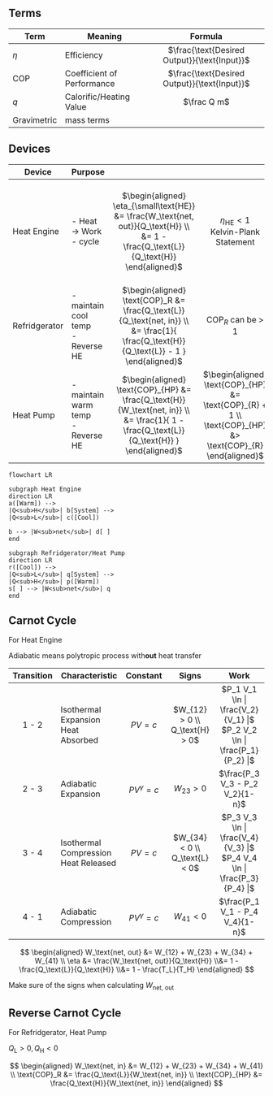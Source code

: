 ## Terms

| Term        | Meaning                    |                    Formula                     |
| ----------- | -------------------------- | :--------------------------------------------: |
| $\eta$      | Efficiency                 | $\frac{\text{Desired Output}}{\text{Input}}$ |
| COP         | Coefficient of Performance | $\frac{\text{Desired Output}}{\text{Input}}$ |
| $q$         | Calorific/Heating Value    |                  $\frac Q m$                   |
| Gravimetric | mass terms                 |                                                |

## Devices

| Device        | Purpose                                |                                                              |                                                              |                                                              |
| ------------- | -------------------------------------- | :----------------------------------------------------------: | :----------------------------------------------------------: | :----------------------------------------------------------: |
| Heat Engine   | - Heat $\to$ Work<br />- cycle         | $\begin{aligned} \eta_{\small\text{HE}} &= \frac{W_\text{net, out}}{Q_\text{H}} \\ &= 1 - \frac{Q_\text{L}}{Q_\text{H}} \end{aligned}$ |        $\eta_\text{HE} < 1$<br />Kelvin-Plank Statement        | $\begin{aligned} \Delta U &= 0 \\ Q_\text{net} &= W_\text{net} \\ W_\text{net, out} &= Q_\text{in} - Q_\text{out} \\ &= Q_\text{H} - Q_\text{L} \end{aligned}$ |
| Refridgerator | - maintain cool temp<br />- Reverse HE | $\begin{aligned} \text{COP}_R &= \frac{Q_\text{L}}{Q_\text{net, in}} \\ &= \frac{1}{ \frac{Q_\text{H}}{Q_\text{L}} - 1 } \end{aligned}$ |                   $\text{COP}_R$ can be > 1                    |                                                              |
| Heat Pump     | - maintain warm temp<br />- Reverse HE | $\begin{aligned} \text{COP}_{HP} &= \frac{Q_\text{H}}{W_\text{net, in}} \\ &= \frac{1}{ 1 - \frac{Q_\text{L}}{Q_\text{H}} } \end{aligned}$ | $\begin{aligned} \text{COP}_{HP} &= \text{COP}_{R} + 1 \\ \text{COP}_{HP} &> \text{COP}_{R} \end{aligned}$ |                                                              |

```mermaid
flowchart LR

subgraph Heat Engine
direction LR
a([Warm]) -->
|Q<sub>H</sub>| b[System] -->
|Q<sub>L</sub>| c([Cool])

b --> |W<sub>net</sub>| d[ ]
end

subgraph Refridgerator/Heat Pump
direction LR
r([Cool]) -->
|Q<sub>L</sub>| q[System] -->
|Q<sub>H</sub>| p([Warm])
s[ ] --> |W<sub>net</sub>| q
end
```

## Carnot Cycle

For Heat Engine

Adiabatic means polytropic process with**out** heat transfer

| Transition | Characteristic                            |    Constant     |            Signs             |                             Work                             |
| :--------: | ----------------------------------------- | :-------------: | :--------------------------: | :----------------------------------------------------------: |
|   1 - 2    | Isothermal Expansion<br />Heat Absorbed   |    $PV = c$     | $W_{12} > 0 \\ Q_\text{H} > 0$ | $P_1 V_1 \ln \| \frac{V_2}{V_1} \|$ <br /> $P_2 V_2 \ln \| \frac{P_1}{P_2} \|$ |
|   2 - 3    | Adiabatic Expansion                       | $PV^\gamma = c$ |         $W_{23} > 0$         |               $\frac{P_3 V_3 - P_2 V_2}{1-n}$                |
|   3 - 4    | Isothermal Compression<br />Heat Released |    $PV = c$     | $W_{34} < 0 \\ Q_\text{L} < 0$ | $P_3 V_3 \ln \| \frac{V_4}{V_3} \|$ <br /> $P_4 V_4 \ln \| \frac{P_3}{P_4} \|$ |
|   4 - 1    | Adiabatic Compression                     | $PV^\gamma = c$ |         $W_{41} < 0$         |               $\frac{P_1 V_1 - P_4 V_4}{1-n}$                |

$$
\begin{aligned}
W_\text{net, out} &= W_{12} + W_{23} + W_{34} + W_{41} \\
\eta
&= \frac{W_\text{net, out}}{Q_\text{H}} \\&= 1 - \frac{Q_\text{L}}{Q_\text{H}} \\&= 1 - \frac{T_L}{T_H}
\end{aligned}
$$

Make sure of the signs when calculating $W_\text{net, out}$

## Reverse Carnot Cycle

For Refridgerator, Heat Pump

$Q_\text{L} > 0, Q_\text{H} < 0$

$$
\begin{aligned}
W_\text{net, in} &= W_{12} + W_{23} + W_{34} + W_{41} \\
\text{COP}_R &= \frac{Q_\text{L}}{W_\text{net, in}} \\
\text{COP}_{HP} &= \frac{Q_\text{H}}{W_\text{net, in}}
\end{aligned}
$$


